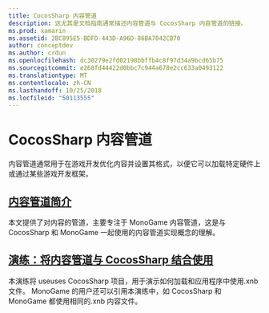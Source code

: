 ```yaml
---
title: CocosSharp 内容管道
description: 这尤其是文档指南通常描述内容管道与 CocosSharp 内容管道的链接。
ms.prod: xamarin
ms.assetid: 2BC895E5-BDFD-443D-A96D-86BA7042CB70
author: conceptdev
ms.author: crdun
ms.openlocfilehash: dc30279e2fd02198bbffb4c8f97d34a9bcd65b75
ms.sourcegitcommit: e268fd44422d0bbc7c944a678e2cc633a0493122
ms.translationtype: MT
ms.contentlocale: zh-CN
ms.lasthandoff: 10/25/2018
ms.locfileid: "50113555"
---
```

# <a name="cocossharp-content-pipeline"></a>CocosSharp 内容管道

内容管道通常用于在游戏开发优化内容并设置其格式，以便它可以加载特定硬件上或通过某些游戏开发框架。

##  <a name="introduction-to-content-pipelinesgraphics-gamescocossharpcontent-pipelineintroductionmd"></a>[内容管道简介](~/graphics-games/cocossharp/content-pipeline/introduction.md)

本文提供了对内容的管道，主要专注于 MonoGame 内容管道，这是与 CocosSharp 和 MonoGame 一起使用的内容管道实现概念的理解。

##  <a name="walkthrough--using-the-content-pipeline-with-cocossharpgraphics-gamescocossharpcontent-pipelinewalkthroughmd"></a>[演练：将内容管道与 CocosSharp 结合使用](~/graphics-games/cocossharp/content-pipeline/walkthrough.md)

本演练将 useuses CocosSharp 项目，用于演示如何加载和应用程序中使用.xnb 文件。  MonoGame 的用户还可以引用本演练中，如 CocosSharp 和 MonoGame 都使用相同的.xnb 内容文件。  
